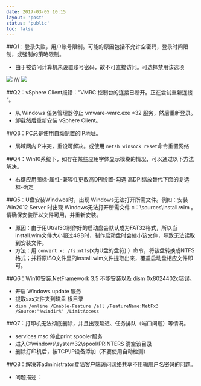 ```yaml
---
date: 2017-03-05 10:15
layout: 'post'
status: 'public'
toc: false
---
```


##Q1：登录失败，用户账号限制。可能的原因包括不允许空密码，登录时间限制，或强制的策略限制。
 - 由于被访问计算机未设置账号密码，故不可直接访问。可选择禁用该选项    

![](https://vkceyugu.cdn.bspapp.com/VKCEYUGU-imgbed/e1387ee6-456e-4a64-9169-b7ca05d1d9d7.jpg)
/// ![](https://link.gimhoy.com/sharepoint/aHR0cHM6Ly92ZXJuYWxsb3ZlLW15LnNoYXJlcG9pbnQuY29tLzppOi9nL3BlcnNvbmFsL3ZlcmFub19iZXN1bm55X3RvcC9FWnZhOUZqMlVnQkRneFUxbUZLYXFyY0JrbGthbHJ5UXNMSktqS2FjTWJndG13P2U9Y0oxOTdH.jpg)

##Q2：vSphere Client报错：“VMRC 控制台的连接已断开。正在尝试重新连接 ”。
 - 从 Windows 任务管理器停止 vmware-vmrc.exe *32 服务，然后重新登录。
 - 卸载然后重新安装 vSphere Client。
                    
##Q3：PC总是使用自动配置的IP地址。
- 局域网内IP冲突，重设可解决。或使用 ```netsh winsock reset```命令重置网络 

##Q4：Win10系统下，如存在某些应用字体显示模糊的情况，可以通过以下方法解决。
- 右键应用图标-属性-兼容性更改高DPI设置-勾选 高DPI缩放替代下面的复选框-确定

##Q5：U盘安装Windwos时，出现 Windows无法打开所需文件。例如：安装Win2012 Server 时出现 Windows无法打开所需文件 c：\sources\install.wim 。请确保安装所以文件可用，并重新安装。
- 原因：由于用UtraISO制作好的启动盘会默认成为FAT32格式，所以当install.wim文件大小超过4GB时，制作启动盘时会缩小该文件，导致无法读取到安装文件。
- 方法：用 ```convert x: /fs:ntfs```(x为U盘的盘符) ）命令，将该盘转换成NTFS格式；并将原ISO文件里的install.wim文件提取出来，覆盖启动盘相应文件即可。

##Q6：Win10安装.NetFramework 3.5 不能安装以及 dism 0x8024402c错误。
- 开启 Windows update 服务
- 提取sxs文件夹到磁盘 根目录
-  ```dism /online /Enable-Feature /all /FeatureName:NetFx3 /Source:"%windir%" /LimitAccess```

##Q7：打印机无法彻底删除，并且出现延迟、任务排队（端口问题）等情况。
- services.msc 停止print spooler服务
- 进入C:\windows\system32\spool\PRINTERS 清空该目录
- 删除打印机后，按TCP\IP设备添加（不要使用自动检测）

##Q8：解决非administrator登陆客户端访问网络共享不用输用户名密码的问题。
- 问题描述：

